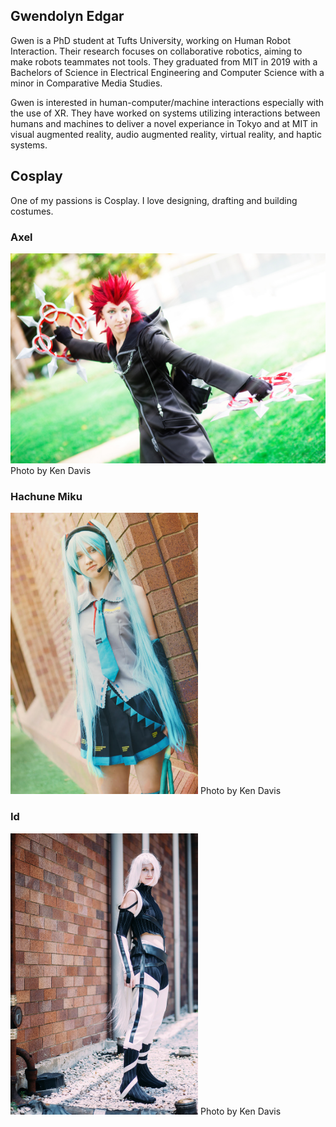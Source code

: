## Gwendolyn Edgar

Gwen is a PhD student at Tufts University, working on Human Robot Interaction. Their research focuses on collaborative robotics, aiming to make robots teammates not tools. They graduated from MIT in 2019 with a Bachelors of Science in Electrical Engineering and Computer Science with a minor in Comparative Media Studies. 

Gwen is interested in human-computer/machine interactions especially with the use of XR. They have worked on systems utilizing interactions between humans and machines to deliver a novel experiance in Tokyo and at MIT in visual augmented reality, audio augmented reality, virtual reality, and haptic systems. 


## Cosplay

One of my passions is Cosplay. I love designing, drafting and building costumes. 

### Axel  
<img src="images/axel2.jpg" alt="Axel" width="600"/>
Photo by Ken Davis


### Hachune Miku
<img src="images/miku.jpg" alt="Miku" width="300"/>
Photo by Ken Davis

### Id
<img src="images/id.jpg" alt="Id" width="300"/>
Photo by Ken Davis
